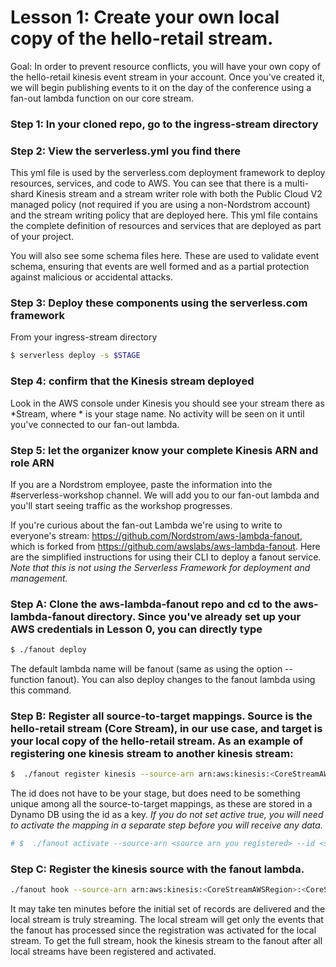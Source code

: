 # Lesson 1: Create your own local copy of the hello-retail stream.
Goal: In order to prevent resource conflicts, you will have your own copy of the hello-retail kinesis event stream in your account.  Once you've created it, we will begin publishing events to it on the day of the conference using a fan-out lambda function on our core stream.

### Step 1: In your cloned repo, go to the ingress-stream directory

### Step 2: View the serverless.yml you find there
This yml file is used by the serverless.com deployment framework to deploy resources, services, and code to AWS.  You can see that there is a multi-shard Kinesis stream and a stream writer role with both the Public Cloud V2 managed policy (not required if you are using a non-Nordstrom account) and the stream writing policy that are deployed here.  This yml file contains the complete definition of resources and services that are deployed as part of your project.

You will also see some schema files here.  These are used to validate event schema, ensuring that events are well formed and as a partial protection against malicious or accidental attacks.

### Step 3: Deploy these components using the serverless.com framework
From your ingress-stream directory
```sh
$ serverless deploy -s $STAGE
```

### Step 4: confirm that the Kinesis stream deployed
Look in the AWS console under Kinesis you should see your stream there as *Stream, where * is your stage name.  No activity will be seen on it until you've connected to our fan-out lambda.

### Step 5: let the organizer know your complete Kinesis ARN and role ARN
If you are a Nordstrom employee, paste the information into the #serverless-workshop channel.  We will add you to our fan-out lambda and you'll start seeing traffic as the workshop progresses.

If you're curious about the fan-out Lambda we're using to write to everyone's stream: https://github.com/Nordstrom/aws-lambda-fanout, which is forked from https://github.com/awslabs/aws-lambda-fanout.  Here are the simplified instructions for using their CLI to deploy a fanout service.  *Note that this is not using the Serverless Framework for deployment and management.*
### Step A: Clone the aws-lambda-fanout repo and cd to the aws-lambda-fanout directory.  Since you've already set up your AWS credentials in Lesson 0, you can directly type
```sh
$ ./fanout deploy
```
The default lambda name will be fanout (same as using the option --function fanout).  You can also deploy changes to the fanout lambda using this command.

### Step B: Register all source-to-target mappings.  Source is the hello-retail stream (Core Stream), in our use case, and target is your local copy of the hello-retail stream.  As an example of registering one kinesis stream to another kinesis stream:
```sh
$  ./fanout register kinesis --source-arn arn:aws:kinesis:<CoreStreamAWSRegion>:<CoreStreamAWSAccountNumber>:stream/<CoreStreamName> --id $STAGE  --destination-region <YourAWSRegion> --active true --destination-role-arn <the role arn in Step 5 above> --destination <the Kinesis arn in Step 5 above>
```
The id does not have to be your stage, but does need to be something unique among all the source-to-target mappings, as these are stored in a Dynamo DB using the id as a key.
*If you do not set active true, you will need to activate the mapping in a separate step before you will receive any data.*
```sh
# $  ./fanout activate --source-arn <source arn you registered> --id <stage or whatever you set as the mapping's id>
```

### Step C: Register the kinesis source with the fanout lambda.
```sh
./fanout hook --source-arn arn:aws:kinesis:<CoreStreamAWSRegion>:<CoreStreamAWSAccountNumber>:stream/<CoreStreamName> --starting-position TRIM_HORIZON
```
It may take ten minutes before the initial set of records are delivered and the local stream is truly streaming.  The local stream will get only the events that the fanout has processed since the registration was activated for the local stream.  To get the full stream, hook the kinesis stream to the fanout after all local streams have been registered and activated.
